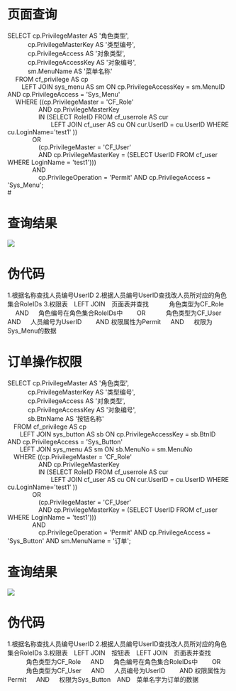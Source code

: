 
# 页面查询
  SELECT cp.PrivilegeMaster AS '角色类型',<br>
      cp.PrivilegeMasterKey AS '类型编号',<br>
      cp.PrivilegeAccess AS '对象类型',<br>
      cp.PrivilegeAccessKey AS '对象编号',<br>
      sm.MenuName AS '菜单名称'<br>
    FROM cf_privilege AS cp<br>
      LEFT JOIN sys_menu AS sm ON cp.PrivilegeAccessKey = sm.MenuID AND cp.PrivilegeAccess = 'Sys_Menu'<br>
    WHERE ((cp.PrivilegeMaster = 'CF_Role'<br>
     AND cp.PrivilegeMasterKey<br>
     IN (SELECT RoleID FROM cf_userrole AS cur<br>
       LEFT JOIN cf_user AS cu ON cur.UserID = cu.UserID WHERE cu.LoginName='test1' ))<br>
    OR<br>
     (cp.PrivilegeMaster = 'CF_User'<br>
     AND cp.PrivilegeMasterKey = (SELECT UserID FROM cf_user WHERE LoginName = 'test1')))<br>
    AND<br>
     cp.PrivilegeOperation = 'Permit' AND cp.PrivilegeAccess = 'Sys_Menu';<br>#
# 查询结果     
![](https://github.com/wk09143787/wk233/blob/master/1.jpg)
# 伪代码
1.根据名称查找人员编号UserID
2.根据人员编号UserID查找改人员所对应的角色集合RoleIDs
3.权限表 LEFT JOIN 页面表并查找
   角色类型为CF_Role   AND   角色编号在角色集合RoleIDs中
  OR
   角色类型为CF_User   AND   人员编号为UserID
  AND 权限属性为Permit   AND   权限为Sys_Menu的数据     
# 订单操作权限
  SELECT cp.PrivilegeMaster AS '角色类型',<br>
    cp.PrivilegeMasterKey AS '类型编号',<br>
    cp.PrivilegeAccess AS '对象类型',<br>
    cp.PrivilegeAccessKey AS '对象编号',<br>
    sb.BtnName AS '按钮名称'<br>
 FROM cf_privilege AS cp<br>
  LEFT JOIN sys_button AS sb ON cp.PrivilegeAccessKey = sb.BtnID AND cp.PrivilegeAccess = 'Sys_Button'<br>
  LEFT JOIN sys_menu AS sm ON sb.MenuNo = sm.MenuNo<br>
 WHERE ((cp.PrivilegeMaster = 'CF_Role'<br>
     AND cp.PrivilegeMasterKey<br>
     IN (SELECT RoleID FROM cf_userrole AS cur<br>
       LEFT JOIN cf_user AS cu ON cur.UserID = cu.UserID WHERE cu.LoginName='test1' ))<br>
    OR<br>
     (cp.PrivilegeMaster = 'CF_User'<br>
     AND cp.PrivilegeMasterKey = (SELECT UserID FROM cf_user WHERE LoginName = 'test1')))<br>
    AND<br>
     cp.PrivilegeOperation = 'Permit' AND cp.PrivilegeAccess = 'Sys_Button' AND sm.MenuName = '订单';<br>
     
 # 查询结果
![](https://github.com/wk09143787/wk233/blob/master/2.jpg)
# 伪代码
1.根据名称查找人员编号UserID
2.根据人员编号UserID查找改人员所对应的角色集合RoleIDs
3.权限表 LEFT JOIN 按钮表 LEFT JOIN 页面表并查找
   角色类型为CF_Role   AND   角色编号在角色集合RoleIDs中
  OR
   角色类型为CF_User   AND   人员编号为UserID
  AND 权限属性为Permit   AND   权限为Sys_Button AND 菜单名字为订单的数据
